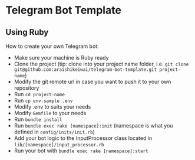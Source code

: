 # Telegram Bot Template
## Using Ruby

How to create your own Telegram bot:
- Make sure your machine is Ruby ready
- Clone the project (tip: clone into your project name folder, i.e. `git clone git@github.com:araishikeiwai/telegram-bot-template.git project-name`)
- Modify the git remote url in case you want to push it to your own repository
- Run `cd project-name`
- Run `cp env.sample .env`
- Modify .env to suits your needs
- Modify `Gemfile` to your needs
- Run `bundle install`
- Run `bundle exec rake [namespace]:init` (namespace is what you defined in `config/inits/init.rb`)
- Add your bot logic to the InputProcessor class located in `lib/[namespace]/input_processor.rb`
- Run your bot with `bundle exec rake [namespace]:start`
